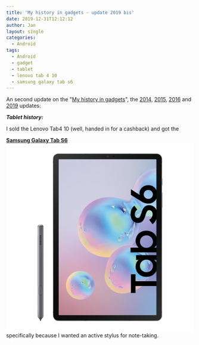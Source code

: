 ```yaml
---
title: 'My history in gadgets - update 2019 bis'
date: 2019-12-31T12:12:12
author: Jan
layout: single
categories:
  - Android
tags:
  - Android
  - gadget
  - tablet
  - lenovo tab 4 10
  - samsung galaxy tab s6
---
```

An second update on the "[My history in gadgets](https://kcore.org/2012/01/04/my-history-in-gadgets)", 
the [2014](https://kcore.org/2014/05/12/my-history-in-gadgets-update-2014/),
 [2015](https://kcore.org/2015/06/02/my-history-in-gadgets-update-2015), 
 [2016](/2016/07/15/my-history-in-gadgets-update-2016/) and
 [2019](/2019/06/26/my-history-in-gadgets-update-2019/) updates:

_**Tablet history:**_

I sold the Lenovo Tab4 10 (well, handed in for a cashback) and got the 

**[Samsung Galaxy Tab S6](https://www.gsmarena.com/samsung_galaxy_tab_s6-9781.php)<br>
![](/assets/images/2019/12/samsung-galaxy-tab-s6.png)** specifically because I wanted an active stylus for note-taking.
